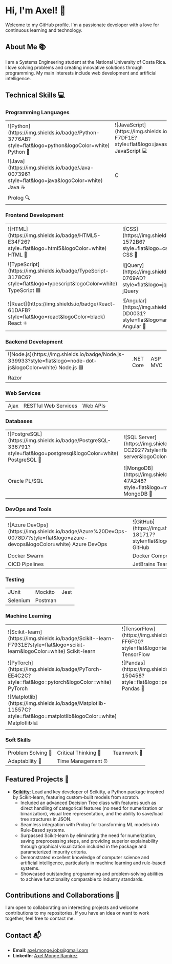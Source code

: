# Hi, I'm Axel! 👋

Welcome to my GitHub profile. I'm a passionate developer with a love for continuous learning and technology.

## About Me 📚

I am a Systems Engineering student at the National University of Costa Rica. I love solving problems and creating innovative solutions through programming. My main interests include web development and artificial intelligence.

## Technical Skills 💻

### Programming Languages
<table>
  <tr>
    <td>![Python](https://img.shields.io/badge/Python-3776AB?style=flat&logo=python&logoColor=white) Python 🐍</td>
    <td>![JavaScript](https://img.shields.io/badge/JavaScript-F7DF1E?style=flat&logo=javascript&logoColor=black) JavaScript 💻</td>
    <td>![C#](https://img.shields.io/badge/C%23-239120?style=flat&logo=c-sharp&logoColor=white) C# #️⃣</td>
  </tr>
  <tr>
    <td>![Java](https://img.shields.io/badge/Java-007396?style=flat&logo=java&logoColor=white) Java ☕</td>
    <td>C</td>
    <td>C++</td>
  </tr>
  <tr>
    <td>Prolog 🔍</td>
  </tr>
</table>

### Frontend Development
<table>
  <tr>
    <td>![HTML](https://img.shields.io/badge/HTML5-E34F26?style=flat&logo=html5&logoColor=white) HTML 📝</td>
    <td>![CSS](https://img.shields.io/badge/CSS3-1572B6?style=flat&logo=css3&logoColor=white) CSS 🎨</td>
    <td>![JavaScript](https://img.shields.io/badge/JavaScript-F7DF1E?style=flat&logo=javascript&logoColor=black) JavaScript 💻</td>
  </tr>
  <tr>
    <td>![TypeScript](https://img.shields.io/badge/TypeScript-3178C6?style=flat&logo=typescript&logoColor=white) TypeScript 🟦</td>
    <td>![jQuery](https://img.shields.io/badge/jQuery-0769AD?style=flat&logo=jquery&logoColor=white) jQuery</td>
    <td>![Bootstrap](https://img.shields.io/badge/Bootstrap-563D7C?style=flat&logo=bootstrap&logoColor=white) Bootstrap 👢</td>
  </tr>
  <tr>
    <td>![React](https://img.shields.io/badge/React-61DAFB?style=flat&logo=react&logoColor=black) React ⚛️</td>
    <td>![Angular](https://img.shields.io/badge/Angular-DD0031?style=flat&logo=angular&logoColor=white) Angular 📐</td>
  </tr>
</table>

### Backend Development
<table>
  <tr>
    <td>![Node.js](https://img.shields.io/badge/Node.js-339933?style=flat&logo=node-dot-js&logoColor=white) Node.js 🟩</td>
    <td>.NET Core</td>
    <td>ASP MVC</td>
  </tr>
  <tr>
    <td>Razor</td>
  </tr>
</table>

### Web Services
<table>
  <tr>
    <td>Ajax</td>
    <td>RESTful Web Services</td>
    <td>Web APIs</td>
  </tr>
</table>

### Databases
<table>
  <tr>
    <td>![PostgreSQL](https://img.shields.io/badge/PostgreSQL-336791?style=flat&logo=postgresql&logoColor=white) PostgreSQL 🐘</td>
    <td>![SQL Server](https://img.shields.io/badge/SQL%20Server-CC2927?style=flat&logo=microsoft-sql-server&logoColor=white) SQL Server</td>
    <td>![MySQL](https://img.shields.io/badge/MySQL-4479A1?style=flat&logo=mysql&logoColor=white) MySQL 🐬</td>
  </tr>
  <tr>
    <td>Oracle PL/SQL</td>
    <td>![MongoDB](https://img.shields.io/badge/MongoDB-47A248?style=flat&logo=mongodb&logoColor=white) MongoDB 🍃</td>
  </tr>
</table>

### DevOps and Tools
<table>
  <tr>
    <td>![Azure DevOps](https://img.shields.io/badge/Azure%20DevOps-0078D7?style=flat&logo=azure-devops&logoColor=white) Azure DevOps</td>
    <td>![GitHub](https://img.shields.io/badge/GitHub-181717?style=flat&logo=github&logoColor=white) GitHub</td>
    <td>![Docker](https://img.shields.io/badge/Docker-2496ED?style=flat&logo=docker&logoColor=white) Docker 🐳</td>
  </tr>
  <tr>
    <td>Docker Swarm</td>
    <td>Docker Compose</td>
    <td>Jenkins</td>
  </tr>
  <tr>
    <td>CICD Pipelines</td>
    <td>JetBrains TeamCity</td>
  </tr>
</table>

### Testing
<table>
  <tr>
    <td>JUnit</td>
    <td>Mockito</td>
    <td>Jest</td>
  </tr>
  <tr>
    <td>Selenium</td>
    <td>Postman</td>
  </tr>
</table>

### Machine Learning
<table>
  <tr>
    <td>![Scikit-learn](https://img.shields.io/badge/Scikit--learn-F7931E?style=flat&logo=scikit-learn&logoColor=white) Scikit-learn</td>
    <td>![TensorFlow](https://img.shields.io/badge/TensorFlow-FF6F00?style=flat&logo=tensorflow&logoColor=white) TensorFlow</td>
    <td>![Keras](https://img.shields.io/badge/Keras-D00000?style=flat&logo=keras&logoColor=white) Keras</td>
  </tr>
  <tr>
    <td>![PyTorch](https://img.shields.io/badge/PyTorch-EE4C2C?style=flat&logo=pytorch&logoColor=white) PyTorch</td>
    <td>![Pandas](https://img.shields.io/badge/Pandas-150458?style=flat&logo=pandas&logoColor=white) Pandas 🐼</td>
    <td>![NumPy](https://img.shields.io/badge/NumPy-013243?style=flat&logo=numpy&logoColor=white) NumPy</td>
  </tr>
  <tr>
    <td>![Matplotlib](https://img.shields.io/badge/Matplotlib-11557C?style=flat&logo=matplotlib&logoColor=white) Matplotlib 📊</td>
  </tr>
</table>

### Soft Skills
<table>
  <tr>
    <td>Problem Solving 🧩</td>
    <td>Critical Thinking 🧠</td>
    <td>Teamwork 🤝</td>
  </tr>
  <tr>
    <td>Adaptability 🔄</td>
    <td>Time Management ⏰</td>
  </tr>
</table>

## Featured Projects 🌟

- [**Scikitty**](https://github.com/AxelMonge/Public-Scikitty): Lead and key developer of Scikitty, a Python package inspired by Scikit-learn, featuring custom-built models from scratch.
  - Included an advanced Decision Tree class with features such as direct handling of categorical features (no need for numerization or binarization), visual tree representation, and the ability to save/load tree structures in JSON.
  - Seamless integration with Prolog for transforming ML models into Rule-Based systems.
  - Surpassed Scikit-learn by eliminating the need for numerization, saving preprocessing steps, and providing superior explainability through graphical visualization included in the package and parameterized impurity criteria.
  - Demonstrated excellent knowledge of computer science and artificial intelligence, particularly in machine learning and rule-based systems.
  - Showcased outstanding programming and problem-solving abilities to achieve functionality comparable to industry standards.

## Contributions and Collaborations 🤝

I am open to collaborating on interesting projects and welcome contributions to my repositories. If you have an idea or want to work together, feel free to contact me.

## Contact 📬

- **Email**: [axel.monge.jobs@gmail.com](mailto:axel.monge.jobs@gmail.com)
- **LinkedIn**: [Axel Monge Ramírez](https://www.linkedin.com/in/axel-monge-ramirez/)
